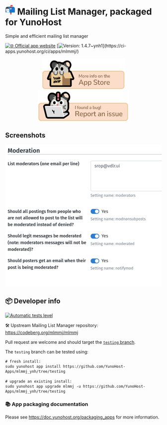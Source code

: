 <!--
N.B.: This README was automatically generated by <https://github.com/YunoHost/apps_tools/blob/main/readme_generator>
It shall NOT be edited by hand.
-->

<h1>
  <img src="https://raw.githubusercontent.com/YunoHost/apps/main/logos/mlmmj.png" width="32px" alt="Logo of Mailing List Manager">
  Mailing List Manager, packaged for YunoHost
</h1>

Simple and efficient mailing list manager

[![🌐 Official app website](https://img.shields.io/badge/Official_app_website-darkgreen?style=for-the-badge)](https://mlmmj.org/)
[![Version: 1.4.7~ynh1](https://img.shields.io/badge/Version-1.4.7~ynh1-rgb(18,138,11)?style=for-the-badge)](https://ci-apps.yunohost.org/ci/apps/mlmmj/)

<div align="center">
<a href="https://apps.yunohost.org/app/mlmmj"><img height="100px" src="https://github.com/YunoHost/yunohost-artwork/raw/refs/heads/main/badges/neopossum-badges/badge_more_info_on_the_appstore.svg"/></a>
<a href="https://github.com/YunoHost-Apps/mlmmj_ynh/issues"><img height="100px" src="https://github.com/YunoHost/yunohost-artwork/raw/refs/heads/main/badges/neopossum-badges/badge_report_an_issue.svg"/></a>
</div>


## Screenshots
![Screenshot of Mailing List Manager](./doc/screenshots/panel.png)

## 📦 Developer info

[![Automatic tests level](https://apps.yunohost.org/badge/cilevel/mlmmj)](https://ci-apps.yunohost.org/ci/apps/mlmmj/)

🛠️ Upstream Mailing List Manager repository: <https://codeberg.org/mlmmj/mlmmj>

Pull request are welcome and should target the [`testing` branch](https://github.com/YunoHost-Apps/mlmmj_ynh/tree/testing).

The `testing` branch can be tested using:
```
# fresh install:
sudo yunohost app install https://github.com/YunoHost-Apps/mlmmj_ynh/tree/testing

# upgrade an existing install:
sudo yunohost app upgrade mlmmj -u https://github.com/YunoHost-Apps/mlmmj_ynh/tree/testing
```

### 📚 App packaging documentation

Please see <https://doc.yunohost.org/packaging_apps> for more information.